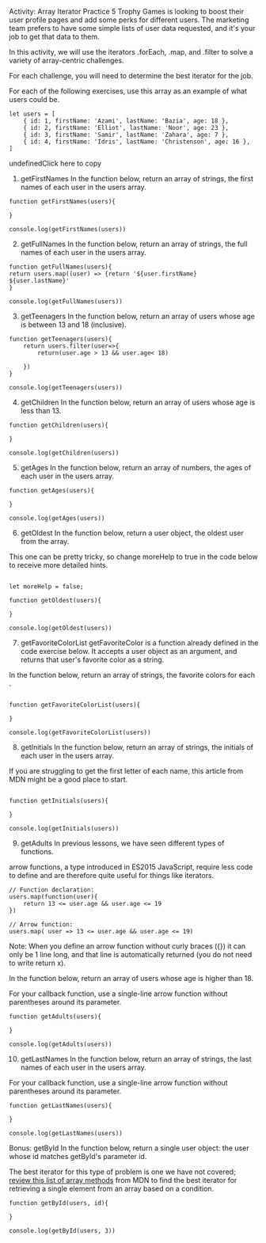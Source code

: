 Activity: Array Iterator Practice
5 Trophy Games is looking to boost their user profile pages and add some perks for different users. The marketing team prefers to have some simple lists of user data requested, and it's your job to get that data to them.

In this activity, we will use the iterators .forEach, .map, and .filter to solve a variety of array-centric challenges.

For each challenge, you will need to determine the best iterator for the job.

For each of the following exercises, use this array as an example of what users could be.

```
let users = [
    { id: 1, firstName: 'Azami', lastName: 'Bazia', age: 18 },
    { id: 2, firstName: 'Elliot', lastName: 'Noor', age: 23 },
    { id: 3, firstName: 'Samir', lastName: 'Zahara', age: 7 },
    { id: 4, firstName: 'Idris', lastName: 'Christenson', age: 16 },
]
```

undefinedClick here to copy

1. getFirstNames
   In the function below, return an array of strings, the first names of each user in the users array.

```
function getFirstNames(users){

}

console.log(getFirstNames(users))
```

2. getFullNames
   In the function below, return an array of strings, the full names of each user in the users array.

```
function getFullNames(users){
return users.map((user) => {return '${user.firstName} ${user.lastName}'
}

console.log(getFullNames(users))
```

3. getTeenagers
   In the function below, return an array of users whose age is between 13 and 18 (inclusive).

```
function getTeenagers(users){
    return users.filter(user=>{
    	return(user.age > 13 && user.age< 18)

    })
}

console.log(getTeenagers(users))
```

4. getChildren
   In the function below, return an array of users whose age is less than 13.

```
function getChildren(users){

}

console.log(getChildren(users))
```

5. getAges
   In the function below, return an array of numbers, the ages of each user in the users array.

```
function getAges(users){

}

console.log(getAges(users))
```

6. getOldest
   In the function below, return a user object, the oldest user from the array.

This one can be pretty tricky, so change moreHelp to true in the code below to receive more detailed hints.

```

let moreHelp = false;

function getOldest(users){

}

console.log(getOldest(users))
```

7. getFavoriteColorList
   getFavoriteColor is a function already defined in the code exercise below. It accepts a user object as an argument, and returns that user's favorite color as a string.

In the function below, return an array of strings, the favorite colors for each .

```

function getFavoriteColorList(users){

}

console.log(getFavoriteColorList(users))

```

8. getInitials
   In the function below, return an array of strings, the initials of each user in the users array.

If you are struggling to get the first letter of each name, this article from MDN might be a good place to start.

```

function getInitials(users){

}

console.log(getInitials(users))

```

9. getAdults
   In previous lessons, we have seen different types of functions.

arrow functions, a type introduced in ES2015 JavaScript, require less code to define and are therefore quite useful for things like iterators.

```
// Function declaration:
users.map(function(user){
    return 13 <= user.age && user.age <= 19
})

// Arrow function:
users.map( user => 13 <= user.age && user.age <= 19)

```

Note: When you define an arrow function without curly braces ({}) it can only be 1 line long, and that line is automatically returned (you do not need to write return x).

In the function below, return an array of users whose age is higher than 18.

For your callback function, use a single-line arrow function without parentheses around its parameter.

```
function getAdults(users){

}

console.log(getAdults(users))

```

10. getLastNames
    In the function below, return an array of strings, the last names of each user in the users array.

For your callback function, use a single-line arrow function without parentheses around its parameter.

```
function getLastNames(users){

}

console.log(getLastNames(users))

```

Bonus: getById
In the function below, return a single user object: the user whose id matches getById's parameter id.

The best iterator for this type of problem is one we have not covered; [review this list of array methods](https://developer.mozilla.org/en-US/docs/Web/JavaScript/Reference/Global_Objects/Array) from MDN to find the best iterator for retrieving a single element from an array based on a condition.

```
function getById(users, id){

}

console.log(getById(users, 3))

```
